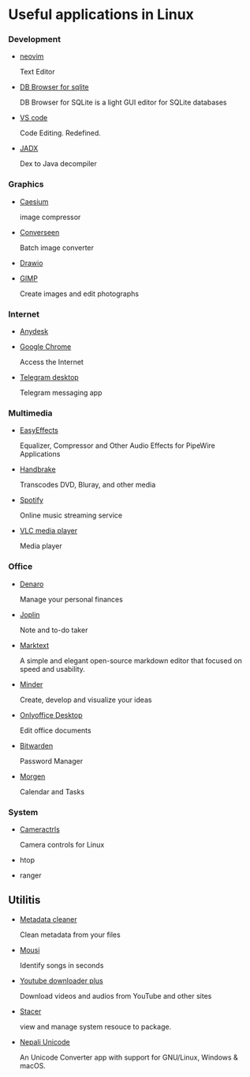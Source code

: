 # Useful applications in Linux

### Development

- [neovim](https://github.com/neovim/neovim/releases/tag/stable)
  
  Text Editor

- [DB Browser for sqlite](https://flathub.org/apps/org.sqlitebrowser.sqlitebrowser)
  
  DB Browser for SQLite is a light GUI editor for SQLite databases

- [VS code](https://code.visualstudio.com/download)
  
  Code Editing. Redefined.

- [JADX](https://github.com/skylot/jadx/releases/tag/v1.4.7)
  
  Dex to Java decompiler

### Graphics

- [Caesium](https://github.com/larygwil/caesium-image-compressor/releases)
  
  image compressor
- [Converseen](https://github.com/Faster3ck/Converseen/releases/tag/v0.9.11.1)
  
  Batch image converter
- [Drawio](https://flathub.org/apps/com.jgraph.drawio.desktop)
  
  
- [GIMP](https://www.gimp.org/downloads/)
  
  Create images and edit photographs

### Internet

- [Anydesk](https://flathub.org/apps/com.anydesk.Anydesk)

- [Google Chrome](https://flathub.org/apps/com.google.Chrome)
  
  Access the Internet

- [Telegram desktop](https://desktop.telegram.org/)
  
  Telegram messaging app

### Multimedia

- [EasyEffects](https://flathub.org/apps/com.github.wwmm.easyeffects)
  
  Equalizer, Compressor and Other Audio Effects for PipeWire Applications

- [Handbrake](https://flathub.org/apps/fr.handbrake.ghb)
  
  Transcodes DVD, Bluray, and other media

- [Spotify](https://flathub.org/apps/com.spotify.Client)
  
  Online music streaming service

- [VLC media player](https://www.videolan.org/vlc/#download)
  
  Media player

### Office

- [Denaro](https://flathub.org/apps/org.nickvision.money)
  
  Manage your personal finances

- [Joplin](https://flathub.org/apps/net.cozic.joplin_desktop)
  
  Note and to-do taker

- [Marktext](https://github.com/marktext/marktext/releases)
  
  A simple and elegant open-source markdown editor that focused on speed and usability.

- [Minder](https://flathub.org/apps/com.github.phase1geo.minder)
  
  Create, develop and visualize your ideas

- [Onlyoffice Desktop](https://flathub.org/apps/org.onlyoffice.desktopeditors)
  
  Edit office documents

- [Bitwarden](https://bitwarden.com/download/)
  
  Password Manager

- [Morgen](https://www.morgen.so/onboarding/download?first=sudeep&email=sudeeplun@gmail.com)
  
  Calendar and Tasks

### System

- [Cameractrls](https://flathub.org/apps/hu.irl.cameractrls)
  
  Camera controls for Linux

- htop

- ranger

## Utilitis

- [Metadata cleaner](https://flathub.org/apps/fr.romainvigier.MetadataCleaner)
  
  Clean metadata from your files

- [Mousi](https://flathub.org/apps/io.github.seadve.Mousai)
  
  Identify songs in seconds

- [Youtube downloader plus](https://flathub.org/apps/io.github.aandrew_me.ytdn)
  
  Download videos and audios from YouTube and other sites

- [Stacer](https://github.com/oguzhaninan/Stacer/releases/tag/v1.1.0)
  
  view and manage system resouce to package.

- [Nepali Unicode](https://github.com/nirooj56/nepaliunicode/releases/tag/v1.2.2)
  
  An Unicode Converter app with support for GNU/Linux, Windows & macOS.
